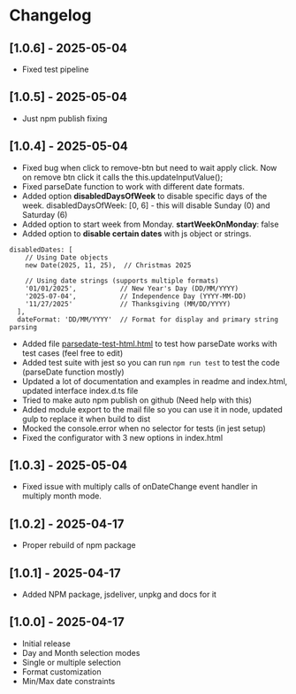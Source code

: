 # Changelog

## [1.0.6] - 2025-05-04

- Fixed test pipeline

## [1.0.5] - 2025-05-04

- Just npm publish fixing

## [1.0.4] - 2025-05-04

- Fixed bug when click to remove-btn but need to wait apply click. Now on remove btn click it calls the
  this.updateInputValue();
- Fixed parseDate function to work with different date formats.
- Added option __disabledDaysOfWeek__ to disable specific days of the week. disabledDaysOfWeek: [0, 6] - this will disable Sunday (0) and Saturday (6)
- Added option to start week from Monday. __startWeekOnMonday__: false
- Added option to __disable certain dates__ with js object or strings.
```
disabledDates: [
    // Using Date objects
    new Date(2025, 11, 25),  // Christmas 2025
    
    // Using date strings (supports multiple formats)
    '01/01/2025',           // New Year's Day (DD/MM/YYYY)
    '2025-07-04',           // Independence Day (YYYY-MM-DD)
    '11/27/2025'            // Thanksgiving (MM/DD/YYYY)
  ],
  dateFormat: 'DD/MM/YYYY'  // Format for display and primary string parsing
```
- Added file [parsedate-test-html.html](parsedate-test-html.html) to test how parseDate works with test cases (feel free to edit)
- Added test suite with jest so you can run ``` npm run test ``` to test the code (parseDate function mostly)
- Updated a lot of documentation and examples in readme and index.html, updated interface index.d.ts file
- Tried to make auto npm publish on github (Need help with this)
- Added module export to the mail file so you can use it in node, updated gulp to replace it when build to dist
- Mocked the console.error when no selector for tests (in jest setup)
- Fixed the configurator with 3 new options in index.html


## [1.0.3] - 2025-05-04
- Fixed issue with multiply calls of onDateChange event handler in multiply month mode.

## [1.0.2] - 2025-04-17
- Proper rebuild of npm package

## [1.0.1] - 2025-04-17
- Added NPM package, jsdeliver, unpkg and docs for it

## [1.0.0] - 2025-04-17
- Initial release
- Day and Month selection modes
- Single or multiple selection
- Format customization
- Min/Max date constraints